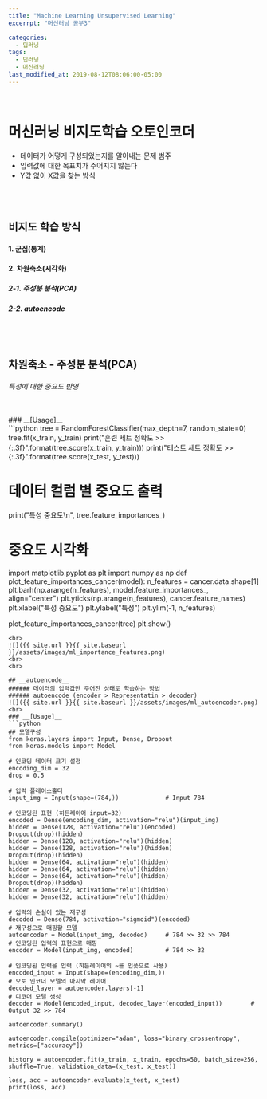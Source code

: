 ```yaml
---
title: "Machine Learning Unsupervised Learning"
excerrpt: "머신러닝 공부3"

categories:
  - 딥러닝
tags:
  - 딥러닝
  - 머신러닝
last_modified_at: 2019-08-12T08:06:00-05:00
---
```

<br>

# 머신러닝 비지도학습 오토인코더
- 데이터가 어떻게 구성되었는지를 알아내는 문제 범주
- 입력값에 대한 목표치가 주어지지 않는다
- Y값 없이 X값을 찾는 방식
<br>
<br>

## **비지도 학습 방식**
#### 1. 군집(통계)
#### 2. 차원축소(시각화)
##### 2-1. 주성분 분석(PCA)
##### 2-2. autoencode
<br>
<br>

## __차원축소 - 주성분 분석(PCA)__
###### 특성에 대한 중요도 반영
<br>
### __[Usage]__ <br>
```python
tree = RandomForestClassifier(max_depth=7, random_state=0)
tree.fit(x_train, y_train)
print("훈련 세트 정확도 >> {:.3f}".format(tree.score(x_train, y_train)))
print("테스트 세트 정확도 >> {:.3f}".format(tree.score(x_test, y_test)))

# 데이터 컬럼 별 중요도 출력
print("특성 중요도\n", tree.feature_importances_)


# 중요도 시각화
import matplotlib.pyplot as plt
import numpy as np
def plot_feature_importances_cancer(model):
    n_features = cancer.data.shape[1]
    plt.barh(np.arange(n_features), model.feature_importances_, align="center")
    plt.yticks(np.arange(n_features), cancer.feature_names)
    plt.xlabel("특성 중요도")
    plt.ylabel("특성")
    plt.ylim(-1, n_features)


plot_feature_importances_cancer(tree)
plt.show()
```
<br>
![]({{ site.url }}{{ site.baseurl }}/assets/images/ml_importance_features.png)
<br>
<br>

## __autoencode__
###### 데이터의 입력값만 주어진 상태로 학습하는 방법
###### autoencode (encoder > Representatin > decoder)
![]({{ site.url }}{{ site.baseurl }}/assets/images/ml_autoencoder.png)
<br>
### __[Usage]__
```python
## 모델구성
from keras.layers import Input, Dense, Dropout
from keras.models import Model

# 인코딩 데이터 크기 설정
encoding_dim = 32
drop = 0.5

# 입력 플레이스홀더
input_img = Input(shape=(784,))             # Input 784

# 인코딩된 표현 (히든레이어 input=32)
encoded = Dense(encoding_dim, activation="relu")(input_img)
hidden = Dense(128, activation="relu")(encoded)
Dropout(drop)(hidden)
hidden = Dense(128, activation="relu")(hidden)
hidden = Dense(128, activation="relu")(hidden)
Dropout(drop)(hidden)
hidden = Dense(64, activation="relu")(hidden)
hidden = Dense(64, activation="relu")(hidden)
hidden = Dense(64, activation="relu")(hidden)
Dropout(drop)(hidden)
hidden = Dense(32, activation="relu")(hidden)
hidden = Dense(32, activation="relu")(hidden)

# 입력의 손실이 있는 재구성
decoded = Dense(784, activation="sigmoid")(encoded)
# 재구성으로 매핑할 모델
autoencoder = Model(input_img, decoded)     # 784 >> 32 >> 784
# 인코딩된 입력의 표현으로 매핑
encoder = Model(input_img, encoded)         # 784 >> 32

# 인코딩된 입력을 입력 (히든레이어의 ~를 인풋으로 사용)
encoded_input = Input(shape=(encoding_dim,))
# 오토 인코더 모델의 마지막 레이어
decoded_layer = autoencoder.layers[-1]
# 디코더 모델 생성
decoder = Model(encoded_input, decoded_layer(encoded_input))        # Output 32 >> 784

autoencoder.summary()

autoencoder.compile(optimizer="adam", loss="binary_crossentropy", metrics=["accuracy"])

history = autoencoder.fit(x_train, x_train, epochs=50, batch_size=256, shuffle=True, validation_data=(x_test, x_test))

loss, acc = autoencoder.evaluate(x_test, x_test)
print(loss, acc)
```